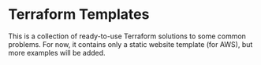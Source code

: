 # Terraform Templates

This is a collection of ready-to-use Terraform solutions to some common problems. For now, it contains only a static website template (for AWS), but more examples will be added.
